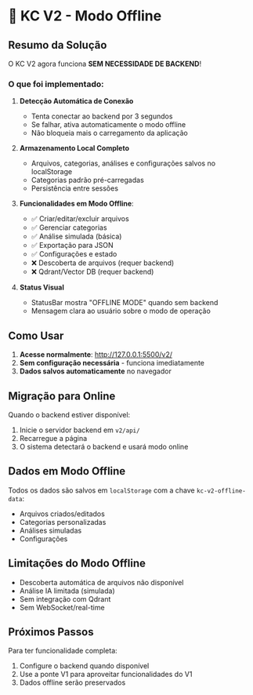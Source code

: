 # 🔌 KC V2 - Modo Offline

## Resumo da Solução

O KC V2 agora funciona **SEM NECESSIDADE DE BACKEND**! 

### O que foi implementado:

1. **Detecção Automática de Conexão**
   - Tenta conectar ao backend por 3 segundos
   - Se falhar, ativa automaticamente o modo offline
   - Não bloqueia mais o carregamento da aplicação

2. **Armazenamento Local Completo**
   - Arquivos, categorias, análises e configurações salvos no localStorage
   - Categorias padrão pré-carregadas
   - Persistência entre sessões

3. **Funcionalidades em Modo Offline**:
   - ✅ Criar/editar/excluir arquivos
   - ✅ Gerenciar categorias
   - ✅ Análise simulada (básica)
   - ✅ Exportação para JSON
   - ✅ Configurações e estado
   - ❌ Descoberta de arquivos (requer backend)
   - ❌ Qdrant/Vector DB (requer backend)

4. **Status Visual**
   - StatusBar mostra "OFFLINE MODE" quando sem backend
   - Mensagem clara ao usuário sobre o modo de operação

## Como Usar

1. **Acesse normalmente**: http://127.0.0.1:5500/v2/
2. **Sem configuração necessária** - funciona imediatamente
3. **Dados salvos automaticamente** no navegador

## Migração para Online

Quando o backend estiver disponível:
1. Inicie o servidor backend em `v2/api/`
2. Recarregue a página
3. O sistema detectará o backend e usará modo online

## Dados em Modo Offline

Todos os dados são salvos em `localStorage` com a chave `kc-v2-offline-data`:
- Arquivos criados/editados
- Categorias personalizadas
- Análises simuladas
- Configurações

## Limitações do Modo Offline

- Descoberta automática de arquivos não disponível
- Análise IA limitada (simulada)
- Sem integração com Qdrant
- Sem WebSocket/real-time

## Próximos Passos

Para ter funcionalidade completa:
1. Configure o backend quando disponível
2. Use a ponte V1 para aproveitar funcionalidades do V1
3. Dados offline serão preservados